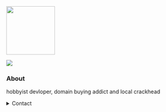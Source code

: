 <img src="https://bleach.dev/static/img/typing.gif" height="128">

![](https://komarev.com/ghpvc/?username=bleachdrinker420&style=flat-square)

### About
hobbyist devloper, domain buying addict and local crackhead  

<details>
  <summary>Contact</summary>
  
  - Discord: `Bleach#0136`   
  - Email: `me@bleach.dev`
</details>
